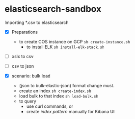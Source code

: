 # elasticsearch-sandbox

Importing *.csv to elasticsearch

- [x] Preparations
    - to create COS instance on GCP `sh create-instance.sh`
        - to install ELK `sh install-elk-stack.sh`


- [ ] xslx to csv
- [ ] csv to json
- [x] scenario: bulk load 
    - (json to bulk-elastic-json) format change must.
    - create an index `sh create-index.sh`
    - load bulk to that index `sh load-bulk.sh`
    - to query
        - use curl commands, or
        - create _index pattern_ manually for Kibana UI


